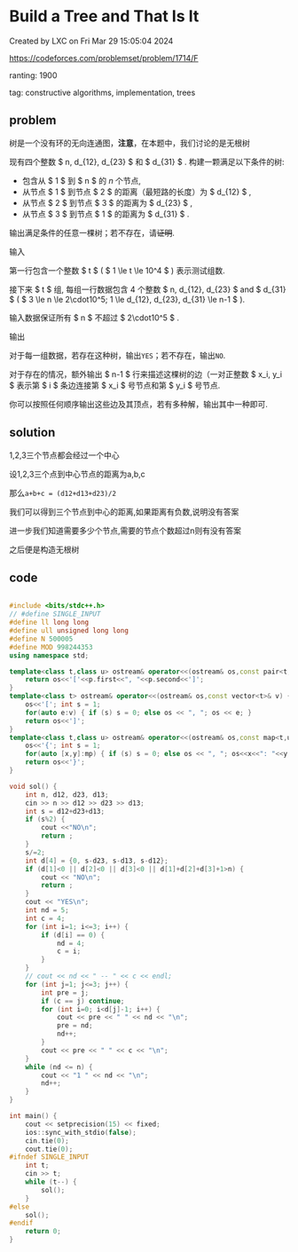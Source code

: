 # Build a Tree and That Is It

Created by LXC on Fri Mar 29 15:05:04 2024

https://codeforces.com/problemset/problem/1714/F

ranting: 1900

tag: constructive algorithms, implementation, trees

## problem

树是一个没有环的无向连通图，**注意**，在本题中，我们讨论的是无根树

现有四个整数 $ n, d_{12}, d_{23} $ 和 $ d_{31} $ . 构建一颗满足以下条件的树:

- 包含从 $ 1 $ 到 $ n $ 的 $n$ 个节点,
- 从节点 $ 1 $ 到节点 $ 2 $ 的距离（最短路的长度）为 $ d_{12} $ ,
- 从节点 $ 2 $ 到节点 $ 3 $ 的距离为 $ d_{23} $ ,
- 从节点 $ 3 $ 到节点 $ 1 $ 的距离为 $ d_{31} $ .

输出满足条件的任意一棵树；若不存在，请~~证明~~.

输入

第一行包含一个整数 $ t $ ( $ 1 \le t \le 10^4 $ ) 表示测试组数.

接下来 $ t $ 组, 每组一行数据包含 $4$ 个整数 $ n, d_{12}, d_{23} $ and $ d_{31} $ ( $ 3 \le n \le 2\cdot10^5; 1 \le d_{12}, d_{23}, d_{31} \le n-1 $ ).

输入数据保证所有 $ n $ 不超过 $ 2\cdot10^5 $ .

输出

对于每一组数据，若存在这种树，输出`YES`；若不存在，输出`NO`.

对于存在的情况，额外输出 $ n-1 $ 行来描述这棵树的边（一对正整数 $ x_i, y_i $ 表示第 $ i $ 条边连接第 $ x_i $ 号节点和第 $ y_i $ 号节点.

你可以按照任何顺序输出这些边及其顶点，若有多种解，输出其中一种即可.


## solution

1,2,3三个节点都会经过一个中心

设1,2,3三个点到中心节点的距离为a,b,c

那么`a+b+c = (d12+d13+d23)/2`

我们可以得到三个节点到中心的距离,如果距离有负数,说明没有答案

进一步我们知道需要多少个节点,需要的节点个数超过n则有没有答案

之后便是构造无根树

## code

``` cpp

#include <bits/stdc++.h>
// #define SINGLE_INPUT
#define ll long long
#define ull unsigned long long
#define N 500005
#define MOD 998244353
using namespace std;

template<class t,class u> ostream& operator<<(ostream& os,const pair<t,u>& p) {
    return os<<'['<<p.first<<", "<<p.second<<']';
}
template<class t> ostream& operator<<(ostream& os,const vector<t>& v) {
    os<<'['; int s = 1;
    for(auto e:v) { if (s) s = 0; else os << ", "; os << e; }
    return os<<']';
}
template<class t,class u> ostream& operator<<(ostream& os,const map<t,u>& mp){
    os<<'{'; int s = 1;
    for(auto [x,y]:mp) { if (s) s = 0; else os << ", "; os<<x<<": "<<y; }
    return os<<'}';
}

void sol() {
    int n, d12, d23, d13;
    cin >> n >> d12 >> d23 >> d13;
    int s = d12+d23+d13;
    if (s%2) {
        cout <<"NO\n";
        return ;
    }
    s/=2;
    int d[4] = {0, s-d23, s-d13, s-d12};
    if (d[1]<0 || d[2]<0 || d[3]<0 || d[1]+d[2]+d[3]+1>n) {
        cout << "NO\n";
        return ;
    }
    cout << "YES\n";
    int nd = 5;
    int c = 4;
    for (int i=1; i<=3; i++) {
        if (d[i] == 0) {
            nd = 4;
            c = i;
        }
    }
    // cout << nd << " -- " << c << endl;
    for (int j=1; j<=3; j++) {
        int pre = j;
        if (c == j) continue;
        for (int i=0; i<d[j]-1; i++) {
            cout << pre << " " << nd << "\n";
            pre = nd;
            nd++;
        }
        cout << pre << " " << c << "\n";
    }
    while (nd <= n) {
        cout << "1 " << nd << "\n";
        nd++;
    }
}

int main() {
    cout << setprecision(15) << fixed;
    ios::sync_with_stdio(false);
    cin.tie(0);
    cout.tie(0);
#ifndef SINGLE_INPUT
    int t;
    cin >> t;
    while (t--) {
        sol();
    }
#else
    sol();
#endif
    return 0;
}

```
